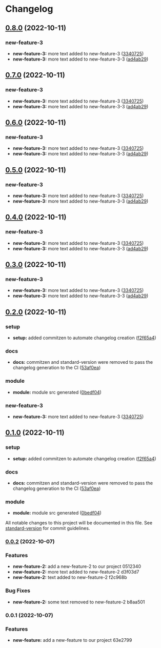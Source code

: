 # Changelog

## [0.8.0](https://github.com/Juanantogg/changelog-example/compare/v0.1.0...v0.8.0) (2022-10-11)


### new-feature-3

* **new-feature-3:** more text added to new-feature-3 ([3340725](https://github.com/Juanantogg/changelog-example/commit/33407258193ca5098921c06cb19268a882844065))
* **new-feature-3:** more text added to new-feature-3-3 ([ad4ab29](https://github.com/Juanantogg/changelog-example/commit/ad4ab291f5a7b01130cd78b7a021d360cb321ed7))

## [0.7.0](https://github.com/Juanantogg/changelog-example/compare/v0.1.0...v0.7.0) (2022-10-11)


### new-feature-3

* **new-feature-3:** more text added to new-feature-3 ([3340725](https://github.com/Juanantogg/changelog-example/commit/33407258193ca5098921c06cb19268a882844065))
* **new-feature-3:** more text added to new-feature-3-3 ([ad4ab29](https://github.com/Juanantogg/changelog-example/commit/ad4ab291f5a7b01130cd78b7a021d360cb321ed7))

## [0.6.0](https://github.com/Juanantogg/changelog-example/compare/v0.1.0...v0.6.0) (2022-10-11)


### new-feature-3

* **new-feature-3:** more text added to new-feature-3 ([3340725](https://github.com/Juanantogg/changelog-example/commit/33407258193ca5098921c06cb19268a882844065))
* **new-feature-3:** more text added to new-feature-3-3 ([ad4ab29](https://github.com/Juanantogg/changelog-example/commit/ad4ab291f5a7b01130cd78b7a021d360cb321ed7))

## [0.5.0](https://github.com/Juanantogg/changelog-example/compare/v0.1.0...v0.5.0) (2022-10-11)


### new-feature-3

* **new-feature-3:** more text added to new-feature-3 ([3340725](https://github.com/Juanantogg/changelog-example/commit/33407258193ca5098921c06cb19268a882844065))
* **new-feature-3:** more text added to new-feature-3-3 ([ad4ab29](https://github.com/Juanantogg/changelog-example/commit/ad4ab291f5a7b01130cd78b7a021d360cb321ed7))

## [0.4.0](https://github.com/Juanantogg/changelog-example/compare/v0.1.0...v0.4.0) (2022-10-11)


### new-feature-3

* **new-feature-3:** more text added to new-feature-3 ([3340725](https://github.com/Juanantogg/changelog-example/commit/33407258193ca5098921c06cb19268a882844065))
* **new-feature-3:** more text added to new-feature-3-3 ([ad4ab29](https://github.com/Juanantogg/changelog-example/commit/ad4ab291f5a7b01130cd78b7a021d360cb321ed7))

## [0.3.0](https://github.com/Juanantogg/changelog-example/compare/v0.1.0...v0.3.0) (2022-10-11)


### new-feature-3

* **new-feature-3:** more text added to new-feature-3 ([3340725](https://github.com/Juanantogg/changelog-example/commit/33407258193ca5098921c06cb19268a882844065))
* **new-feature-3:** more text added to new-feature-3-3 ([ad4ab29](https://github.com/Juanantogg/changelog-example/commit/ad4ab291f5a7b01130cd78b7a021d360cb321ed7))

## [0.2.0](https://github.com/Juanantogg/changelog-example/compare/v0.0.2...v0.2.0) (2022-10-11)

### setup

- **setup:** added commitzen to automate changelog creation ([f2f65a4](https://github.com/Juanantogg/changelog-example/commit/f2f65a407c645c6ef6370f48a09a9825689d55cc))

### docs

- **docs:** commitzen and standard-version were removed to pass the changelog generation to the CI ([53af0ea](https://github.com/Juanantogg/changelog-example/commit/53af0ea4fcf289beece3687ebe92a328520d0d70))

### module

- **module:** module src generated ([0bedf04](https://github.com/Juanantogg/changelog-example/commit/0bedf04a06f8fee639779f31b1028a840dbd5c3d))

### new-feature-3

- **new-feature-3:** more text added to new-feature-3 ([3340725](https://github.com/Juanantogg/changelog-example/commit/33407258193ca5098921c06cb19268a882844065))

## [0.1.0](https://github.com/Juanantogg/changelog-example/compare/v0.0.2...v0.1.0) (2022-10-11)

### setup

- **setup:** added commitzen to automate changelog creation ([f2f65a4](https://github.com/Juanantogg/changelog-example/commit/f2f65a407c645c6ef6370f48a09a9825689d55cc))

### docs

- **docs:** commitzen and standard-version were removed to pass the changelog generation to the CI ([53af0ea](https://github.com/Juanantogg/changelog-example/commit/53af0ea4fcf289beece3687ebe92a328520d0d70))

### module

- **module:** module src generated ([0bedf04](https://github.com/Juanantogg/changelog-example/commit/0bedf04a06f8fee639779f31b1028a840dbd5c3d))

All notable changes to this project will be documented in this file. See [standard-version](https://github.com/conventional-changelog/standard-version) for commit guidelines.

### [0.0.2](///compare/v0.0.1...v0.0.2) (2022-10-07)

### Features

- **new-feature-2:** add a new-feature-2 to our project 0512340
- **new-feature-2:** more text added to new-feature-2 d3f03d7
- **new-feature-2:** text added to new-feature-2 f2c968b

### Bug Fixes

- **new-feature-2:** some text removed to new-feature-2 b8aa501

### 0.0.1 (2022-10-07)

### Features

- **new-feature:** add a new-feature to our project 63e2799